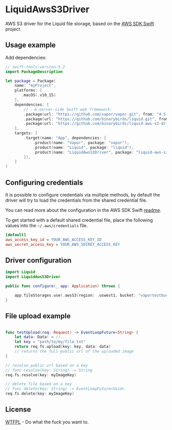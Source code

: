 # LiquidAwsS3Driver

AWS S3 driver for the Liquid file storage, based on the [AWS SDK Swift](https://github.com/swift-aws/aws-sdk-swift) project.


## Usage example

Add dependencies:

```swift
// swift-tools-version:5.2
import PackageDescription

let package = Package(
    name: "myProject",
    platforms: [
       .macOS(.v10_15)
    ],
    dependencies: [
        // 💧 A server-side Swift web framework.
        .package(url: "https://github.com/vapor/vapor.git", from: "4.5.0"),
        .package(url: "https://github.com/binarybirds/liquid.git", from: "1.0.0"),
        .package(url: "https://github.com/binarybirds/liquid-aws-s3-driver.git", from: "1.0.0"),
    ],
    targets: [
        .target(name: "App", dependencies: [
            .product(name: "Vapor", package: "vapor"),
            .product(name: "Liquid", package: "liquid"),
            .product(name: "LiquidAwsS3Driver", package: "liquid-aws-s3-driver"),
        ]),
    ]
)
```

## Configuring credentials

It is possible to configure credentials via multiple methods, by default the driver will try to load the credentials from the shared credential file.

You can read more about the configuration in the AWS SDK Swift [readme](https://github.com/swift-aws/aws-sdk-swift).

To get started with a default shared credential file, place the following values into the `~/.aws/credentials` file.

```ini
[default]
aws_access_key_id = YOUR_AWS_ACCESS_KEY_ID
aws_secret_access_key = YOUR_AWS_SECRET_ACCESS_KEY
```

## Driver configuration

```swift
import Liquid
import LiquidAwsS3Driver

public func configure(_ app: Application) throws {

    app.fileStorages.use(.awsS3(region: .uswest1, bucket: "vaportestbucket"), as: .awsS3)
}
```

## File upload example

```swift

func testUpload(req: Request) -> EventLoopFuture<String> {
    let data: Data! = //...
    let key = "path/to/my/file.txt"
    return req.fs.upload(key: key, data: data)
    // returns the full public url of the uploaded image
}

// resolve public url based on a key
// func resolve(key: String) -> String
req.fs.resolve(key: myImageKey)

// delete file based on a key
// func delete(key: String) -> EventLoopFuture<Void>
req.fs.delete(key: myImageKey)
```


## License

[WTFPL](LICENSE) - Do what the fuck you want to.
